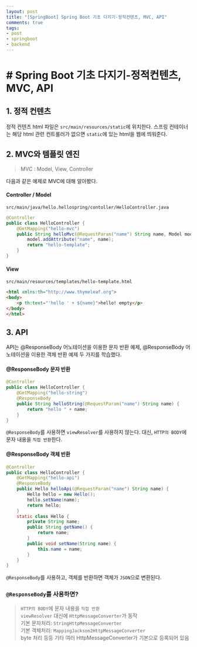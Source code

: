 ```yaml
---
layout: post
title: "[SpringBoot] Spring Boot 기초 다지기-정적컨텐츠, MVC, API"
comments: true
tags:
- post
- springboot
- backend
---
```

# <strong># Spring Boot 기초 다지기-정적컨텐츠, MVC, API</strong>  

## <strong>1. 정적 컨텐츠</strong>
정적 컨텐츠 html 파일은 `src/main/resources/static`에 위치한다. 스프링 컨테이너는 해당 html 관련 컨트롤러가 없으면 `static`에 있는 html을 웹에 띄워준다.

## <strong>2. MVC와 템플릿 엔진</strong>
> MVC : Model, View, Controller

다음과 같은 예제로 MVC에 대해 알아봤다.
#### <strong>Controller / Model</strong>
`src/main/java/hello.hellospring/contoller/HelloController.java`
```java
@Controller
public class HelloController {
    @GetMapping("hello-mvc")
    public String helloMvc(@RequestParam("name") String name, Model model) {
        model.addAttribute("name", name);
        return "hello-template";
    }
}
```

#### <strong>View</strong>
`src/main/resources/templates/hello-template.html`
```html
<html xmlns:th="http://www.thymeleaf.org">
<body>
    <p th:text="'hello ' + ${name}">hello! empty</p>
</body>
</html>
```

## <strong>3. API</strong>
API는 @ResponseBody 어노테이션을 이용한 문자 반환 예제, @ResponseBody 어노테이션을 이용한 객체 반환 예제 두 가지를 학습했다.
#### <strong>@ResponseBody 문자 반환</strong>
```java
@Controller
public class HelloController {
    @GetMapping("hello-string")
    @ResponseBody
    public String helloString(@RequestParam("name") String name) {
        return "hello " + name;
    }
}
```
`@ResponseBody`를 사용하면 `viewResolver`를 사용하지 않는다. 대신, `HTTP의 BODY`에 문자 내용을 `직접 반환`한다.


#### <strong>@ResponseBody 객체 반환</strong>
```java
@Controller
public class HelloController {
    @GetMapping("hello-api")
    @ResponseBody
    public Hello helloApi(@RequestParam("name") String name) {
        Hello hello = new Hello();
        hello.setName(name);
        return hello;
    }
    static class Hello {
        private String name;
        public String getName() {
            return name;
        }
        public void setName(String name) {
            this.name = name;
        }
    }
}
```
`@ResponseBody`를 사용하고, 객체를 반환하면 객체가 `JSON`으로 변환된다.

### <strong> `@ResponseBody`를 사용하면? </strong>
> `HTTP의 BODY`에 문자 내용을 `직접 반환`  
> `viewResolver` 대신에 `HttpMessageConverter`가 동작  
> 기본 문자처리: `StringHttpMessageConverter`  
> 기본 객체처리: `MappingJackson2HttpMessageConverter`  
> byte 처리 등등 기타 여러 HttpMessageConverter가 기본으로 등록되어 있음
